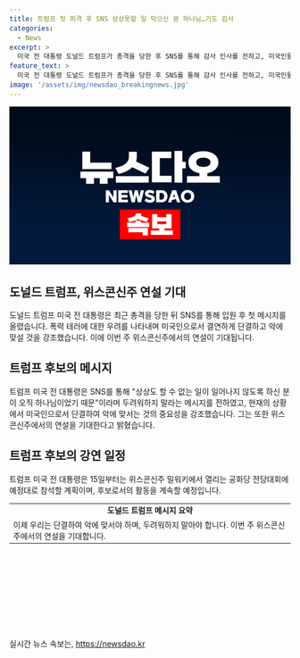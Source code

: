 ```yaml
---
title: 트럼프 첫 피격 후 SNS 상상못할 일 막으신 분 하나님…기도 감사
categories:
  - News
excerpt: >
  미국 전 대통령 도널드 트럼프가 총격을 당한 후 SNS를 통해 감사 인사를 전하고, 미국인들에게 용기를 가져달라고 호소했다. 트럼프는 위스콘신주에서의 연설을 기대하며, 앞으로도 공화당 행사에 예정대로 참석할 계획이라고 밝혔다. 트럼프의 공화당 전당대회 참석 계획은 총격 사건에도 영향을 받지 않을 것으로 전망된다.
feature_text: >
  미국 전 대통령 도널드 트럼프가 총격을 당한 후 SNS를 통해 감사 인사를 전하고, 미국인들에게 용기를 가져달라고 호소했다. 트럼프는 위스콘신주에서의 연설을 기대하며, 앞으로도 공화당 행사에 예정대로 참석할 계획이라고 밝혔다. 트럼프의 공화당 전당대회 참석 계획은 총격 사건에도 영향을 받지 않을 것으로 전망된다.
image: '/assets/img/newsdao_breakingnews.jpg'
---
```


<p><img src="/assets/img/newsdao_breakingnews.jpg" alt="firstkoreanews 속보" /></p>

<h2 data-ke-size="size26">도널드 트럼프, 위스콘신주 연설 기대</h2>

<p data-ke-size="size16">도널드 트럼프 미국 전 대통령은 최근 총격을 당한 뒤 SNS를 통해 입원 후 첫 메시지를 올렸습니다. 폭력 테러에 대한 우려를 나타내며 미국인으로서 결연하게 단결하고 악에 맞설 것을 강조했습니다. 이에 이번 주 위스콘신주에서의 연설이 기대됩니다.</p>

<h2 data-ke-size="size26">트럼프 후보의 메시지</h2>

<p data-ke-size="size16">트럼프 미국 전 대통령은 SNS를 통해 "상상도 할 수 없는 일이 일어나지 않도록 하신 분이 오직 하나님이었기 때문"이라며 두려워하지 말라는 메시지를 전하였고, 현재의 상황에서 미국인으로서 단결하여 악에 맞서는 것의 중요성을 강조했습니다. 그는 또한 위스콘신주에서의 연설을 기대한다고 밝혔습니다.</p>

<h2 data-ke-size="size26">트럼프 후보의 강연 일정</h2>

<p data-ke-size="size16">트럼프 미국 전 대통령은 15일부터는 위스콘신주 밀워키에서 열리는 공화당 전당대회에 예정대로 참석할 계획이며, 후보로서의 활동을 계속할 예정입니다.</p>

<table>
    <tr>
        <td style="text-align: center; height: 17px;"><b>도널드 트럼프 메시지 요약</b></td>
    </tr>
    <tr>
        <td>이제 우리는 단결하여 악에 맞서야 하며, 두려워하지 말아야 합니다. 이번 주 위스콘신주에서의 연설을 기대합니다.</td>
    </tr>
</table>

<p data-ke-size="size16">&nbsp;</p>

<p data-ke-size="size16">&nbsp;</p>

<p data-ke-size="size16">&nbsp;</p>

<p data-ke-size="size16">&nbsp;</p>

<p data-ke-size="size16">&nbsp;</p>
실시간 뉴스 속보는, <a href="https://newsdao.kr" rel="dofollow">https://newsdao.kr</a>


